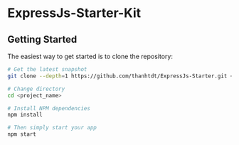 # ExpressJs-Starter-Kit

Getting Started
---------------

The easiest way to get started is to clone the repository:

```bash
# Get the latest snapshot
git clone --depth=1 https://github.com/thanhtdt/ExpressJs-Starter.git <project_name>

# Change directory
cd <project_name>

# Install NPM dependencies
npm install

# Then simply start your app
npm start
```
